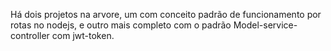 Há dois projetos na arvore, um com conceito padrão de funcionamento por rotas no nodejs, e outro mais completo com o padrão Model-service-controller com jwt-token.
